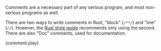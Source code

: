 Comments are a necessary part of any serious program, and most non-serious
programs as well.

There are two ways to write comments in Rust, "block" (`/**/`) and "line"
(`//`). However, the [Rust style guide][2] recommends only using the second.
There are also "Doc" comments, used for documentation.

{comment.play}

[1]: https://github.com/rust-lang/rust/blob/master/src/doc/rustdoc.md
[2]: https://aturon.github.io/style/comments.html
